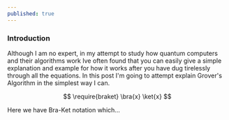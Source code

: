 ```yaml
---
published: true
---
```



### Introduction

Although I am no expert, in my attempt to study how quantum computers and their algorithms work Ive often found that you can easily give a simple explanation and example for how it works after you have dug tirelessly through all the equations. In this post I'm going to attempt explain Grover's Algorithm in the simplest way I can.

$$ \require{braket} \bra{x} \ket{x} $$

Here we have Bra-Ket notation which...
